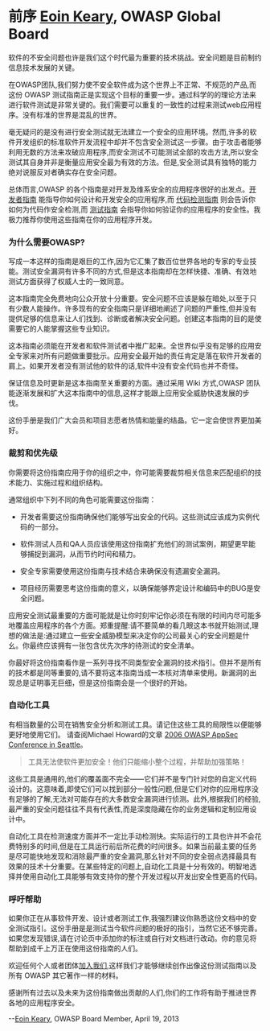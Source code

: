 # 前序 [Eoin Keary], OWASP Global Board

软件的不安全问题也许是我们这个时代最为重要的技术挑战。安全问题是目前制约信息技术发展的关键。

在OWASP团队,我们努力使不安全软件成为这个世界上不正常、不规范的产品,而这份 OWASP 测试指南正是实现这个目标的重要一步。通过科学的的理论方法来进行软件测试是非常关键的。我们需要可以重复的一致性的过程来测试web应用程序。没有标准的世界是混乱的世界。

毫无疑问的是没有进行安全测试就无法建立一个安全的应用环境。然而,许多的软件开发组织的标准软件开发流程中却并不包含安全测试这一步骤。由于攻击者能够利用无数的方法来攻破应用程序,而安全测试不可能测试全部的攻击方法,所以安全测试其自身并非是衡量应用安全最为有效的方法。但是,安全测试具有独特的能力绝对说服反对者确实存在安全问题。

总体而言,OWASP 的各个指南是对开发及维系安全的应用程序很好的出发点。[开发者指南](https://www.owasp.org/index.php/Building_Guide) 能指导你如何设计和开发安全的应用程序,而 [代码检测指南](https://www.owasp.org/index.php/Code_Review_Guide) 则会告诉你如何为代码作安全检测,而 [测试指南](https://www.owasp.org/index.php/Testing_Guide) 会指导你如何验证你的应用程序的安全性。我极力推荐你使用这些指南在你的应用程序开发。


### 为什么需要OWASP?

写成一本这样的指南是艰巨的工作,因为它汇集了数百位世界各地的专家的专业技能。测试安全漏洞有许多不同的方式,但是这本指南却在怎样快捷、准确、有效地测试方面获得了权威人士的一致同意。

这本指南完全免费地向公众开放十分重要。安全问题不应该是躲在暗处,以至于只有少数人能操作。许多现有的安全指南只是详细地阐述了问题的严重性,但并没有提供足够的信息来让人们找到、诊断或者解决安全问题。创建这本指南的目的是使需要它的人能掌握这些专业知识。

这本指南必须能在开发者和软件测试者中推广起来。全世界似乎没有足够的应用安全专家来对所有问题做重要批示。应用安全最开始的责任肯定是落在软件开发者的肩上。如果开发者没有测试他的软件的话,软件中没有安全代码也并不奇怪。

保证信息及时更新是这本指南至关重要的方面。通过采用 Wiki 方式,OWASP 团队能逐渐发展和扩大这本指南中的信息,这样才能跟上应用安全威胁快速发展的步伐。

这份手册是我们广大会员和项目志愿者热情和能量的结晶。它一定会使世界更加美好。

### 裁剪和优先级

你需要将这份指南应用于你的组织之中，你可能需要裁剪相关信息来匹配组织的技术能力、实施过程和组织结构。

通常组织中下列不同的角色可能需要这份指南：

* 开发者需要这份指南确保他们能够写出安全的代码。这些测试应该成为实例代码的一部分。

* 软件测试人员和QA人员应该使用这份指南扩充他们的测试案例，期望更早能够捕捉到漏洞，从而节约时间和精力。

* 安全专家需要使用这份指南与技术结合来确保没有遗漏安全漏洞。

* 项目经历需要思考这份指南的意义，以确保能够界定设计和编码中的BUG是安全问题。

应用安全测试最重要的方面可能就是让你时刻牢记你必须在有限的时间内尽可能多地覆盖应用程序的各个方面。郑重提醒:请不要简单的看几眼这本书就开始测试,理想的做法是:通过建立一些安全威胁模型来决定你的公司最关心的安全问题是什幺。你最终应该拥有一张包含优先次序的待测试的安全清单。

你最好将这份指南看作是一系列寻找不同类型安全漏洞的技术指引。但并不是所有的技术都是同等重要的,请不要将这本指南当成一本核对清单来使用。新漏洞的出现总是证明事无巨细，但是这份指南会是一个很好的开始。

### 自动化工具

有相当数量的公司在销售安全分析和测试工具。请记住这些工具的局限性以便能够更好地使用它们。 请查阅Michael Howard的文章 [2006 OWASP AppSec Conference in Seattle](https://www.owasp.org/index.php/OWASP_AppSec_Seattle_2006/Agenda)。
> 工具无法使软件更加安全！他们只能缩小整个过程，并帮助加强策略！


这些工具是通用的,他们的覆盖面不完全——它们并不是专门针对您的自定义代码设计的。这意味着,即使它们可以找到部分一般性问题,但是它们对你的应用程序没有足够的了解,无法对可能存在的大多数安全漏洞进行侦测。此外,根据我们的经验,最严重的安全问题往往不具有代表性,而是深度隐藏在你的业务逻辑和定制应用设计中。

自动化工具在检测速度方面并不一定比手动检测快。实际运行的工具也许并不会花费特别多的时间,但是在工具运行前后所花费的时间很多。如果当前最主要的任务是尽可能快地发现和消除最严重的安全漏洞,那幺针对不同的安全弱点选择最具有效果的技术十分重要。在某些特定的问题上,自动化工具是十分有效的。明智地选择并使用自动化工具能够有效支持你的整个开发过程以开发出安全性更高的代码。

### 呼吁帮助

如果你正在从事软件开发、设计或者测试工作,我强烈建议你熟悉这份文档中的安全测试指引。这份手册是是测试当今软件问题的极好的指引，当然它还不够完善。如果您发现错误,请在讨论页中添加你的标注或自行对文档进行改动。你的意见将帮助到成千上万正在使用这份指南的人们。

欢迎任何个人或者团体[加入我们](https://www.owasp.org/index.php/Membership),这样我们才能够继续创作出像这份测试指南以及所有 OWASP 其它著作一样的材料。

感谢所有过去以及未来为这份指南做出贡献的人们,你们的工作将有助于推进世界各地的应用程序安全。

--[Eoin Keary], OWASP Board Member, April 19, 2013

[Eoin Keary]: https://www.owasp.org/index.php/Eoin_Keary
